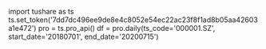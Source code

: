 import tushare as ts 
ts.set_token('7dd7dc496ee9de8e4c8052e54ec22ac23f8f1ad8b05aa42603a1e472')
pro = ts.pro_api()
df = pro.daily(ts_code='000001.SZ', start_date='20180701', end_date='20200715')

